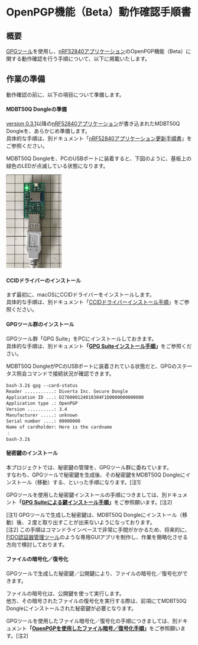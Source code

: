 # OpenPGP機能（Beta）動作確認手順書

## 概要

[GPGツール](https://gpgtools.org)を使用し、[nRF52840アプリケーション](../../../nRF52840_app/firmwares/secure_device_app)のOpenPGP機能（Beta）に関する動作確認を行う手順について、以下に掲載いたします。

## 作業の準備

動作確認の前に、以下の項目について準備します。

#### MDBT50Q Dongleの準備

[version 0.3.1](https://github.com/diverta/onecard-fido/blob/doc-20210311/nRF52840_app/firmwares/secure_device_app)以降の[nRF52840アプリケーション](../../../nRF52840_app/firmwares/secure_device_app)が書き込まれたMDBT50Q Dongleを、あらかじめ準備します。<br>
具体的な手順は、別ドキュメント「[nRF52840アプリケーション更新手順書](../../../nRF52840_app/firmwares/secure_device_app/UPDATEAPP.md)」をご参照ください。<br>

MDBT50Q Dongleを、PCのUSBポートに装着すると、下図のように、基板上の緑色のLEDが点滅している状態になります。

<img src="../../../nRF52840_app/firmwares/secure_device_app/assets01/0010.jpg" width="150">

#### CCIDドライバーのインストール

まず最初に、macOSにCCIDドライバーをインストールします。<br>
具体的な手順は、別ドキュメント「[CCIDドライバーインストール手順](../../../CCID/INSTALLPRG.md)」をご参照ください。

#### GPGツール群のインストール

GPGツール群「GPG Suite」をPCにインストールしておきます。<br>
具体的な手順は、別ドキュメント<b>「[GPG Suiteインストール手順](../../../CCID/OpenPGP/GPGINSTMAC.md)」</b>をご参照ください。

MDBT50Q DongleがPCのUSBポートに装着されている状態だと、GPGのステータス照会コマンドで接続状況が確認できます。

```
bash-3.2$ gpg --card-status
Reader ...........: Diverta Inc. Secure Dongle
Application ID ...: D276000124010304F1D0000000000000
Application type .: OpenPGP
Version ..........: 3.4
Manufacturer .....: unknown
Serial number ....: 00000000
Name of cardholder: Here is the cardname
：
bash-3.2$
```

#### 秘密鍵のインストール

本プロジェクトでは、秘密鍵の管理を、GPGツール群に委ねています。<br>
すなわち、GPGツールで秘密鍵を生成後、その秘密鍵をMDBT50Q Dongleにインストール（移動）する、といった手順になります。[注1]

GPGツールを使用した秘密鍵インストールの手順につきましては、別ドキュメント<b>「[GPG Suiteによる鍵インストール手順](../../../CCID/OpenPGP/GPGKEYINST.md)」</b>をご参照願います。[注2]

[注1] GPGツールで生成した秘密鍵は、MDBT50Q Dongleにインストール（移動）後、２度と取り出すことが出来ないようになっております。<br>
[注2] この手順はコマンドラインベースで非常に手間がかかるため、将来的に、[FIDO認証器管理ツール](../../../MaintenanceTool/README.md)のような専用GUIアプリを制作し、作業を簡略化させる方向で検討しております。

#### ファイルの暗号化／復号化

GPGツールで生成した秘密鍵／公開鍵により、ファイルの暗号化／復号化ができます。

ファイルの暗号化は、公開鍵を使って実行します。<br>
他方、その暗号されたファイルの復号化を実行する際は、前項にてMDBT50Q Dongleにインストールされた秘密鍵が必要となります。

GPGツールを使用したファイル暗号化／復号化の手順につきましては、別ドキュメント<b>「[OpenPGPを使用したファイル暗号／復号化手順](../../../CCID/OpenPGP/OPGPCRYPTION.md)」</b>をご参照願います。[注2]
